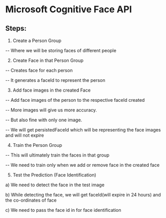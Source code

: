 # Microsoft Cognitive Face API
## Steps:

1. Create a Person Group

-- Where we will be storing faces of different people

2. Create Face in that Person Group

-- Creates face for each person

-- It generates a faceId to represent the person

3. Add face images in the created Face

-- Add face images of the person to the respective faceId created

-- More images will give us more accuracy. 

-- But also fine with only one image.

-- We will get persistedFaceId which will be representing the face images and will not expire


4. Train the Person Group

-- This will ultimately train the faces in that group 

-- We need to train only when we add or remove face in the created face


5. Test the Prediction (Face Identification)

a) We need to detect the face in the test image 

b) While detecting the face, we will get faceId(will expire in 24 hours) and the co-ordinates of face

c) We need to pass the face id in for face identification
